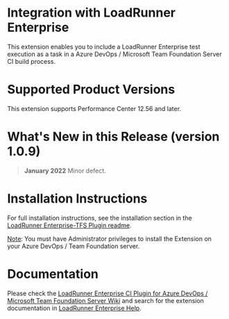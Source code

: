 # Integration with LoadRunner Enterprise

This extension enables you to include a LoadRunner Enterprise test execution as a task in a Azure DevOps / Microsoft Team Foundation Server CI build process. 

# Supported Product Versions

This extension supports Performance Center 12.56 and later.

# What's New in this Release (version 1.0.9)

> **January 2022**
> Minor defect.

# Installation Instructions

For full installation instructions, see the installation section in the [LoadRunner Enterprise-TFS Plugin readme](https://github.com/MicroFocus/Performance-Center-TFS-Plugin/blob/master/readme.md).

<u>Note</u>: You must have Administrator privileges to install the Extension on your Azure DevOps / Team Foundation server.

# Documentation

Please check the [LoadRunner Enterprise CI Plugin for Azure DevOps / Microsoft Team Foundation Server Wiki](https://github.com/MicroFocus/Performance-Center-TFS-Plugin/wiki) and search for the extension documentation in [LoadRunner Enterprise Help](https://admhelp.microfocus.com/pc/en/latest/online_help/Content/PC/Microsoft-Team-Foundation-Plugin.htm).
